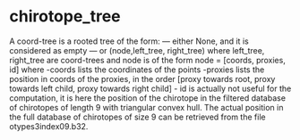 # chirotope_tree

A coord-tree is a rooted tree of the form:
    — either None, and it is considered as empty
    — or (node,left_tree, right_tree) where
        left_tree, right_tree are coord-trees
        and node is of the form node = [coords, proxies, id] where
            -coords lists the coordinates of the points
            -proxies lists the position in coords of the proxies, in the order [proxy towards root, proxy towards left child, proxy towards right child]
            - id is actually not useful for the computation, it is here the position of the chirotope in the filtered database of chirotopes of length 9 with triangular convex hull. The actual position in the full database of chirotopes of size 9 can be retrieved from the file otypes3index09.b32.
